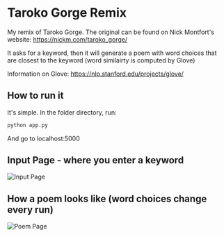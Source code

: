 # Taroko Gorge Remix

My remix of Taroko Gorge. The original can be found on Nick Montfort's website: https://nickm.com/taroko_gorge/

It asks for a keyword, then it will generate a poem with word choices that are closest to the keyword (word similairty is computed by Glove)

Information on Glove: https://nlp.stanford.edu/projects/glove/

## How to run it

It's simple. In the folder directory, run:

```bash
python app.py
```
And go to localhost:5000

## Input Page - where you enter a keyword
![Input Page](https://github.com/seokholim/Taroko_remix/blob/main/images/input_page.png)

## How a poem looks like (word choices change every run)
![Poem Page](https://github.com/seokholim/Taroko_remix/blob/main/images/poem_page.png)
